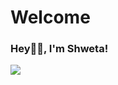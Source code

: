 # Welcome 

### Hey👋🏻, I'm Shweta!
![](https://komarev.com/ghpvc/?username=Shweta0617)
<!--

 ![Visitors Count](https://profile-counter.glitch.me/Shweta0617/count.svg)

**Shweta0617/Shweta0617** is a ✨ _special_ ✨ repository because its `README.md` (this file) appears on your GitHub profile.

Here are some ideas to get you started:

- 🔭 I’m currently working on ...
- 🌱 I’m currently learning ...
- 👯 I’m looking to collaborate on ...
- 🤔 I’m looking for help with ...
- 💬 Ask me about ...
- 📫 How to reach me: ...
- 😄 Pronouns: ...
- ⚡ Fun fact: ...
-->
